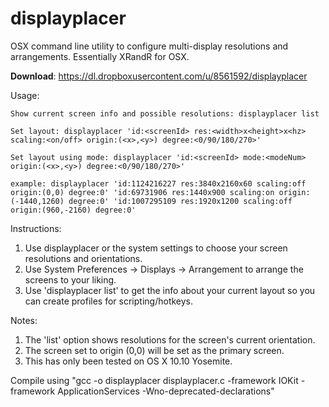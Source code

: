 # displayplacer
OSX command line utility to configure multi-display resolutions and arrangements. Essentially XRandR for OSX.

<b>Download</b>: https://dl.dropboxusercontent.com/u/8561592/displayplacer

Usage:
   
    Show current screen info and possible resolutions: displayplacer list
    
    Set layout: displayplacer 'id:<screenId> res:<width>x<height>x<hz> scaling:<on/off> origin:(<x>,<y>) degree:<0/90/180/270>'
    
    Set layout using mode: displayplacer 'id:<screenId> mode:<modeNum> origin:(<x>,<y>) degree:<0/90/180/270>'
    
    example: displayplacer 'id:1124216227 res:3840x2160x60 scaling:off origin:(0,0) degree:0' 'id:69731906 res:1440x900 scaling:on origin:(-1440,1260) degree:0' 'id:1007295109 res:1920x1200 scaling:off origin:(960,-2160) degree:0'

Instructions:
   1. Use displayplacer or the system settings to choose your screen resolutions and orientations.
   2. Use System Preferences -> Displays -> Arrangement to arrange the screens to your liking.
   3. Use 'displayplacer list' to get the info about your current layout so you can create profiles for scripting/hotkeys.
   
Notes:
   1. The 'list' option shows resolutions for the screen's current orientation.
   2. The screen set to origin (0,0) will be set as the primary screen.
   3. This has only been tested on OS X 10.10 Yosemite.

Compile using "gcc -o displayplacer displayplacer.c -framework IOKit -framework ApplicationServices -Wno-deprecated-declarations"

